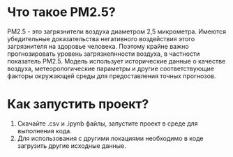 # Что такое PM2.5?
PM2.5 - это загрязнители воздуха диаметром 2,5 микрометра. Имеются убедительные доказательства негативного воздействия этого загрязнителя на здоровье человека. Поэтому крайне важно прогнозировать уровень загрязнепнности воздуха, в частности показатель PM2.5.
Модель использует исторические данные о качестве воздуха, метеорологические параметры и другие соответствующие факторы окружающей среды для предоставления точных прогнозов.
# Как запустить проект? 
1. Скачайте .csv и .ipynb файлы, запустите проект в среде для выполнения кода.
2. Для использования с другими локациями необходимо в коде загрузить другие исходные данные. 
